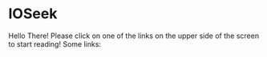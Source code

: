 # IOSeek
Hello There! Please click on one of the links on the upper side of the screen to start reading! Some links:
